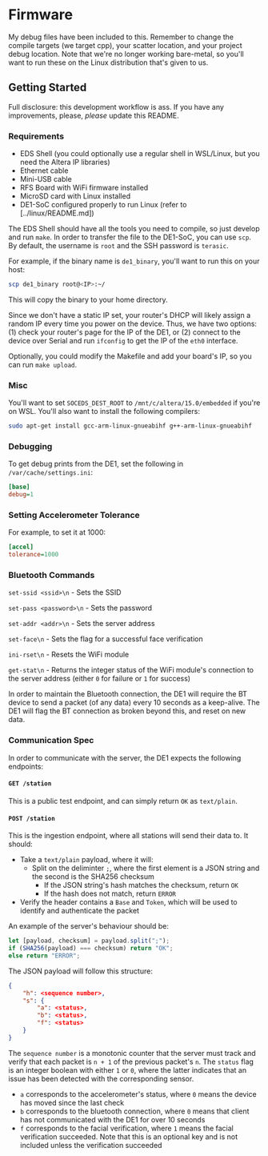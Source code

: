 # Firmware

My debug files have been included to this. Remember to change the compile targets (we target cpp), your scatter location, and your project debug location. Note that we're no longer working bare-metal, so you'll want to run these on the Linux distribution that's given to us.

## Getting Started

Full disclosure: this development workflow is ass. If you have any improvements, please, _please_ update this README.

### Requirements

- EDS Shell (you could optionally use a regular shell in WSL/Linux, but you need the Altera IP libraries)
- Ethernet cable
- Mini-USB cable
- RFS Board with WiFi firmware installed
- MicroSD card with Linux installed
- DE1-SoC configured properly to run Linux (refer to [../linux/README.md])

The EDS Shell should have all the tools you need to compile, so just develop and run `make`. In order to transfer the file to the DE1-SoC, you can use `scp`. By default, the username is `root` and the SSH password is `terasic`.

For example, if the binary name is `de1_binary`, you'll want to run this on your host:

```bash
scp de1_binary root@<IP>:~/
```

This will copy the binary to your home directory.

Since we don't have a static IP set, your router's DHCP will likely assign a random IP every time you power on the device. Thus, we have two options: (1) check your router's page for the IP of the DE1, or (2) connect to the device over Serial and run `ifconfig` to get the IP of the `eth0` interface.

Optionally, you could modify the Makefile and add your board's IP, so you can run `make upload`.

### Misc

You'll want to set `SOCEDS_DEST_ROOT` to `/mnt/c/altera/15.0/embedded` if you're on WSL. You'll also want to install the following compilers:

```bash
sudo apt-get install gcc-arm-linux-gnueabihf g++-arm-linux-gnueabihf
```

### Debugging

To get debug prints from the DE1, set the following in `/var/cache/settings.ini`:

```ini
[base]
debug=1
```

### Setting Accelerometer Tolerance

For example, to set it at 1000:

```ini
[accel]
tolerance=1000
```

### Bluetooth Commands

`set-ssid <ssid>\n` - Sets the SSID

`set-pass <password>\n` - Sets the password

`set-addr <addr>\n` - Sets the server address

`set-face\n` - Sets the flag for a successful face verification

`ini-rset\n` - Resets the WiFi module

`get-stat\n` - Returns the integer status of the WiFi module's connection to the server address (either `0` for failure or `1` for success)

In order to maintain the Bluetooth connection, the DE1 will require the BT device to send a packet (of any data) every 10 seconds as a keep-alive. The DE1 will flag the BT connection as broken beyond this, and reset on new data.

### Communication Spec

In order to communicate with the server, the DE1 expects the following endpoints:

#### `GET /station`

This is a public test endpoint, and can simply return `OK` as `text/plain`.

#### `POST /station`

This is the ingestion endpoint, where all stations will send their data to. It should:

- Take a `text/plain` payload, where it will:
  - Split on the deliminter `;`, where the first element is a JSON string and the second is the SHA256 checksum
    - If the JSON string's hash matches the checksum, return `OK`
    - If the hash does not match, return `ERROR`
- Verify the header contains a `Base` and `Token`, which will be used to identify and authenticate the packet

An example of the server's behaviour should be:

```javascript
let [payload, checksum] = payload.split(";");
if (SHA256(payload) === checksum) return "OK";
else return "ERROR";
```

The JSON payload will follow this structure:

```json
{
    "h": <sequence number>,
    "s": {
        "a": <status>,
        "b": <status>,
        "f": <status>
    }
}
```

The `sequence number` is a monotonic counter that the server must track and verify that each packet is `n + 1` of the previous packet's `n`. The `status` flag is an integer boolean with either `1` or `0`, where the latter indicates that an issue has been detected with the corresponding sensor.

- `a` corresponds to the accelerometer's status, where `0` means the device has moved since the last check
- `b` corresponds to the bluetooth connection, where `0` means that client has not communicated with the DE1 for over 10 seconds
- `f` corresponds to the facial verification, where `1` means the facial verification succeeded. Note that this is an optional key and is not included unless the verification succeeded